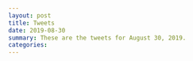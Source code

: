 ```yaml
---
layout: post
title: Tweets
date: 2019-08-30
summary: These are the tweets for August 30, 2019.
categories:
---
```


